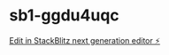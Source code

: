 # sb1-ggdu4uqc

[Edit in StackBlitz next generation editor ⚡️](https://stackblitz.com/~/github.com/byssybeee/sb1-ggdu4uqc)